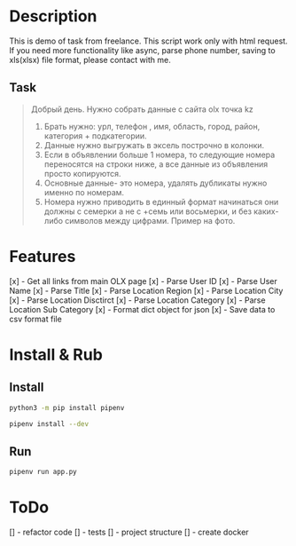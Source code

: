 # Description
This is demo of task from freelance. This script work only with html request.
If you need more functionality like async, parse phone number, saving to
xls(xlsx) file format, please contact with me.

## Task
> Добрый день. Нужно собрать данные с сайта olx точка kz 
> 1. Брать нужно: урл, телефон , имя, область, город, район, категория + подкатегории.
> 2. Данные нужно выгружать в эксель построчно в колонки. 
> 3. Если в объявлении больше 1 номера, то следующие номера переносятся на строки ниже, а все данные из объявления просто копируются. 
> 4. Основные данные- это номера, удалять дубликаты нужно именно по номерам. 
> 5. Номера нужно приводить в единный формат начинаться они должны с семерки а не с +семь или восьмерки, и без каких-либо символов между цифрами. Пример на фото.

# Features
[x] - Get all links from main OLX page
[x] - Parse User ID
[x] - Parse User Name
[x] - Parse Title
[x] - Parse Location Region
[x] - Parse Location City
[x] - Parse Location Disctirct
[x] - Parse Location Category
[x] - Parse Location Sub Category
[x] - Format dict object for json
[x] - Save data to csv format file

# Install & Rub
## Install
```bash
python3 -m pip install pipenv
```

```bash
pipenv install --dev
```
## Run
```bash
pipenv run app.py
```

# ToDo
[] - refactor code
[] - tests
[] - project structure
[] - create docker
